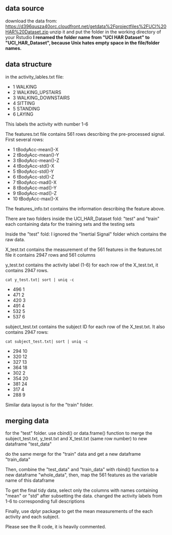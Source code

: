 ## data source
download the data from: 
https://d396qusza40orc.cloudfront.net/getdata%2Fprojectfiles%2FUCI%20HAR%20Dataset.zip
unzip it and put the folder in the working directory of your Rstudio
**I renamed the folder name from "UCI HAR Dataset" to "UCI_HAR_Dataset", because Unix hates
empty space in the file/folder names.**

## data structure
in the activity_lables.txt file:
* 1 WALKING
* 2 WALKING_UPSTAIRS
* 3 WALKING_DOWNSTAIRS
* 4 SITTING
* 5 STANDING
* 6 LAYING

This labels the activity with number 1-6

The features.txt file contains 561 rows describing the pre-processed signal.
First several rows:
* 1 tBodyAcc-mean()-X
* 2 tBodyAcc-mean()-Y
* 3 tBodyAcc-mean()-Z
* 4 tBodyAcc-std()-X
* 5 tBodyAcc-std()-Y
* 6 tBodyAcc-std()-Z
* 7 tBodyAcc-mad()-X
* 8 tBodyAcc-mad()-Y
* 9 tBodyAcc-mad()-Z
* 10 tBodyAcc-max()-X

The features_info.txt contains the information describing the feature above.

There are two folders inside the UCI_HAR_Dataset fold: "test" and "train"
each containing data for the training sets and the testing sets

Inside the "test" fold:
I ignored the "Inertial Signal" folder which contains the raw data.

X_test.txt contains the measurement of the 561 features in the features.txt file
it contains 2947 rows and 561 columns

y_test.txt contains the activity label (1-6) for each row of the X_test.txt, it contains 2947 rows.

```cat y_test.txt| sort | uniq -c```
 * 496 1
 * 471 2
 * 420 3
 * 491 4
 * 532 5
 * 537 6
 
subject_test.txt contains the subject ID for each row of the X_test.txt.
It also contains 2947 rows:

```cat subject_test.txt| sort | uniq -c```
 * 294 10
 * 320 12
 * 327 13
 * 364 18
 * 302 2
 * 354 20
 * 381 24
 * 317 4
 * 288 9
 
 Similar data layout is for the "train" folder.
 
 ## merging data
 
 for the "test" folder.
 use cbind() or data.frame() function to merge the
 subject_test.txt, y_test.txt and X_test.txt (same row number)
 to new dataframe "test_data"
 
 do the same merge for the "train" data and get a new dataframe "train_data"
 
 Then, combine the "test_data" and "train_data" with rbind() function to a new dataframe
 "whole_data", then, map the 561 features as the variable name of this dataframe
 
 
 To get the final tidy data, select only the columns with names containing "mean" or "std"
 after subsetting the data. changed the activity labels from 1-6 to corresponding full descriptions 
 
 Finally, use dplyr package to get the mean measurements of the each activity and each subject.
 
 Please see the R code, it is heavily commented.
 

